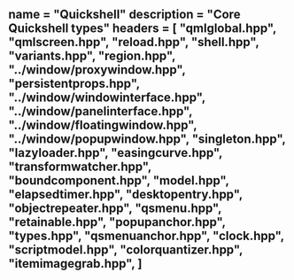 name = "Quickshell"
description = "Core Quickshell types"
headers = [
	"qmlglobal.hpp",
	"qmlscreen.hpp",
	"reload.hpp",
	"shell.hpp",
	"variants.hpp",
	"region.hpp",
	"../window/proxywindow.hpp",
	"persistentprops.hpp",
	"../window/windowinterface.hpp",
	"../window/panelinterface.hpp",
	"../window/floatingwindow.hpp",
	"../window/popupwindow.hpp",
	"singleton.hpp",
	"lazyloader.hpp",
	"easingcurve.hpp",
	"transformwatcher.hpp",
	"boundcomponent.hpp",
	"model.hpp",
	"elapsedtimer.hpp",
	"desktopentry.hpp",
	"objectrepeater.hpp",
	"qsmenu.hpp",
	"retainable.hpp",
	"popupanchor.hpp",
	"types.hpp",
	"qsmenuanchor.hpp",
	"clock.hpp",
	"scriptmodel.hpp",
	"colorquantizer.hpp",
	"itemimagegrab.hpp",
]
-----
